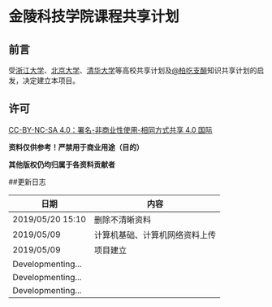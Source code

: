 # 金陵科技学院课程共享计划

## 前言

受[浙江大学](https://github.com/QSCTech/zju-icicles)、[北京大学](https://github.com/lib-pku/libpku)、[清华大学](https://github.com/Trinkle23897/thu-cst-cracker)等高校共享计划及[@柏吃支醉](https://github.com/lib-pku/libpku)知识共享计划的启发，决定建立本项目。

## 许可

[CC-BY-NC-SA 4.0：署名-非商业性使用-相同方式共享 4.0 国际](https://creativecommons.org/licenses/by-nc-sa/4.0/deed.zh)

**资料仅供参考！严禁用于商业用途（目的）**

**其他版权仍均归属于各资料贡献者**

##更新日志

| 日期                   | 内容           |
| ---------------------- | -------------- |
| 2019/05/20 15:10            | 删除不清晰资料 |
| 2019/05/09             | 计算机基础、计算机网络资料上传   |
| 2019/05/09           | 项目建立               |
| Developmenting...            |                |
| Developmenting... |                |
| Developmenting...       |                |
